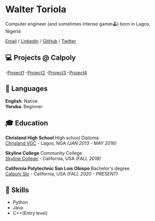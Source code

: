 # Walter Toriola

Computer engineer (and sometimes intense gamer🕹️) born in Lagos, Nigeria <br>

[Email](mailto:wtoriola@calpoly.edu) / [LinkedIn](https://www.linkedin.com/in/walter-toriola-8849151b1/) / [GitHub](https://github.com/Walter909) / [Twitter](https://twitter.com/walter_tori11) 

## 💻 Projects @ Calpoly
-[Project1](https://github.com/CPE202-Johnson/project1-Walter909/blob/main/ass1.md)
-[Project2](https://github.com/CPE202-Johnson/project2-Walter909/blob/main/ass2.md)
-[Project3](https://github.com/CPE202-Johnson/project3-Walter909/blob/main/ass3a.md)
-[Project4](https://github.com/CPE202-Johnson/project4-Walter909/blob/main/ass4.md)
<br>

## 💬 Languages

**English**: Native <br>
**Yoruba**: Beginner
<br>
## 🎓 Education

**Chrisland High School** High school Diploma<br>
[Chrisland VGC](https://chrislandschools.org/) - Lagos, NGA _(JAN 2013 - MAY 2016)_ <br>

**Skyline College** Community College<br>
[Skyline College](https://www.skylinecollege.edu/) - California, USA _(FALL 2018)_

**California Polytechnic San Lois Obispo** Bachelor's degree<br>
[Calpoly Slo](https://www.calpoly.edu/) - California, USA _(FALL 2020 - PRESENT)_

## 📌 Skills

  - Python
  - Java
  - C++(Entry level)
  <br><br>


